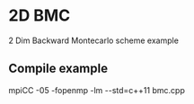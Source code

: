 # 2D BMC
2 Dim Backward Montecarlo scheme example

## Compile example

mpiCC -05 -fopenmp -lm --std=c++11 bmc.cpp